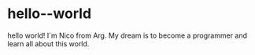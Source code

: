 # hello--world
hello world!
I´m Nico from Arg. My dream is to become a programmer and learn all about this world.
